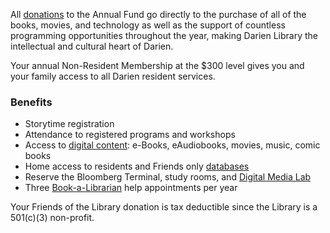 <div class="row margin-bottom-10">
<div class="col-md-10 col-md-offset-1">

All [donations](/donations "Make a Donation") to the Annual Fund go directly to the purchase of all of the books, movies, and technology as well as the support of countless programming opportunities throughout the year, making Darien Library the intellectual and cultural heart of Darien.

Your annual Non-Resident Membership at the $300 level gives you and your family access to all Darien resident services.

### Benefits
* Storytime registration
* Attendance to registered programs and workshops
* Access to [digital content](/digital "digital content"): e-Books, eAudiobooks, movies, music, comic books
* Home access to residents and Friends only [databases](/research "databases")
* Reserve the Bloomberg Terminal, study rooms, and [Digital Media Lab](/dml "Digital Media Lab")
* Three [Book-a-Librarian](/book-librarian "Book-a-Librarian") help appointments per year 

Your Friends of the Library donation is tax deductible since the Library is a 501(c)(3) non-profit.

<div>
	<div id="bbox-root">
		&nbsp;</div>
	<script type="text/javascript">
       window.bboxInit = function () {
           bbox.showForm('5bc54255-c66b-4f0d-9076-7e9d405b2e2b');
       };
       (function () {
           var e = document.createElement('script'); e.async = true;
           e.src = 'https://bbox.blackbaudhosting.com/webforms/bbox-min.js';
           document.getElementsByTagName('head')[0].appendChild(e);
       } ());
</script></div>

</div>
</div>
